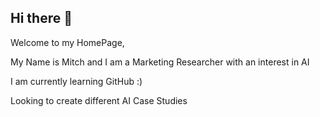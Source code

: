 ## Hi there 👋

Welcome to my HomePage,

My Name is Mitch and I am a Marketing Researcher with an interest in AI 

I am currently learning GitHub :)

Looking to create different AI Case Studies


<!--
**Mitch42512/Mitch42512** is a ✨ _special_ ✨ repository because its `README.md` (this file) appears on your GitHub profile.

Here are some ideas to get you started:

- 🔭 I’m currently working on developing AI Agents for work
- 🌱 I’m currently learning Github
- 💬 Ask me about ...
- 📫 How to reach me: ...
-->
